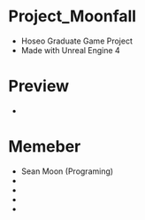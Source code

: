 # Project_Moonfall
- Hoseo Graduate Game Project
- Made with Unreal Engine 4

# Preview
- 

# Memeber
- Sean Moon (Programing)
- 
- 
- 
- 
